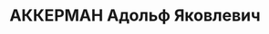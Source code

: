 ---
title: АККЕРМАН Адольф Яковлевич
description: "Род. в 1896. \n  Звание: 22.03.1936 - лейтенант ГБ (Азово-Черноморский\
  \ край). \n  нач. Кропоткинского РО УНКВД Азово-Черноморского края, уволен 14.05.1937.\
  \ \n  Осужден 11.12.1937 ВК ВС СССР, ВМН. Расстрелян 11.12.1937, Ростов-на-Дону.\
  \ \n  Реабилитирован 17.06.1958."
---